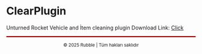 # ClearPlugin
Unturned Rocket Vehicle and İtem cleaning plugin
Download Link: 
[Click](https://github.com/rubblephp/InfiniteStamina/releases/tag/SRInfiniteStamina)

<hr style="border: 0.1px solid #ff0000;">

<p align="center">
  <sub>© 2025 Rubble | Tüm hakları saklıdır </a></sub>
</p>
